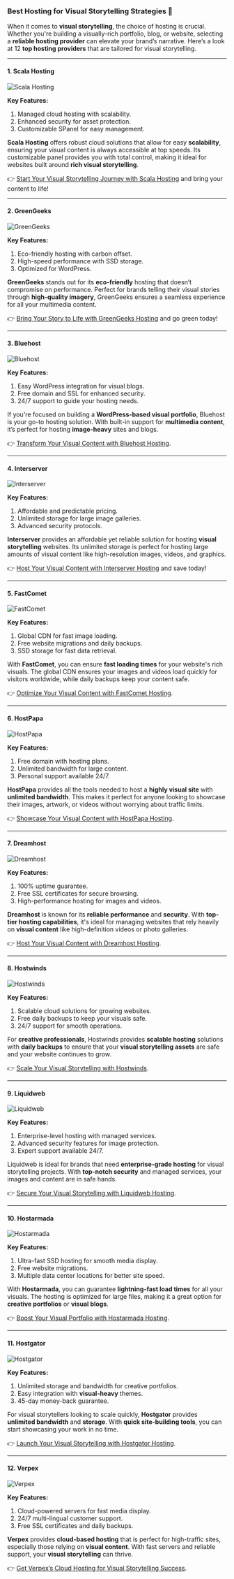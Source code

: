 ### Best Hosting for Visual Storytelling Strategies 📸

When it comes to **visual storytelling**, the choice of hosting is crucial. Whether you're building a visually-rich portfolio, blog, or website, selecting a **reliable hosting provider** can elevate your brand’s narrative. Here’s a look at 12 **top hosting providers** that are tailored for visual storytelling.

---

#### 1. Scala Hosting
![Scala Hosting](https://i.imgur.com/uJ5JIK3.png "Scala Web Hosting")

**Key Features:**
1. Managed cloud hosting with scalability.
2. Enhanced security for asset protection.
3. Customizable SPanel for easy management.

**Scala Hosting** offers robust cloud solutions that allow for easy **scalability**, ensuring your visual content is always accessible at top speeds. Its customizable panel provides you with total control, making it ideal for websites built around **rich visual storytelling**.

👉 [Start Your Visual Storytelling Journey with Scala Hosting](https://snipitx.com/scala-jy) and bring your content to life!

---

#### 2. GreenGeeks
![GreenGeeks](https://i.imgur.com/eEwuntu.jpg "GreenGeeks Hosting")

**Key Features:**
1. Eco-friendly hosting with carbon offset.
2. High-speed performance with SSD storage.
3. Optimized for WordPress.

**GreenGeeks** stands out for its **eco-friendly** hosting that doesn’t compromise on performance. Perfect for brands telling their visual stories through **high-quality imagery**, GreenGeeks ensures a seamless experience for all your multimedia content.

👉 [Bring Your Story to Life with GreenGeeks Hosting](https://snipitx.com/greengeeks-jy) and go green today!

---

#### 3. Bluehost
![Bluehost](https://i.imgur.com/PasFF9E.jpeg "Bluehost Hosting")

**Key Features:**
1. Easy WordPress integration for visual blogs.
2. Free domain and SSL for enhanced security.
3. 24/7 support to guide your hosting needs.

If you're focused on building a **WordPress-based visual portfolio**, Bluehost is your go-to hosting solution. With built-in support for **multimedia content**, it’s perfect for hosting **image-heavy** sites and blogs.

👉 [Transform Your Visual Content with Bluehost Hosting](https://snipitx.com/bluehost-jy).

---

#### 4. Interserver
![Interserver](https://i.imgur.com/OM5dOEW.jpeg "Interserver Hosting")

**Key Features:**
1. Affordable and predictable pricing.
2. Unlimited storage for large image galleries.
3. Advanced security protocols.

**Interserver** provides an affordable yet reliable solution for hosting **visual storytelling** websites. Its unlimited storage is perfect for hosting large amounts of visual content like high-resolution images, videos, and graphics.

👉 [Host Your Visual Content with Interserver Hosting](https://snipitx.com/interserver-jy) and save today!

---

#### 5. FastComet
![FastComet](https://i.imgur.com/7qgXuWp.png "FastComet Hosting")

**Key Features:**
1. Global CDN for fast image loading.
2. Free website migrations and daily backups.
3. SSD storage for fast data retrieval.

With **FastComet**, you can ensure **fast loading times** for your website's rich visuals. The global CDN ensures your images and videos load quickly for visitors worldwide, while daily backups keep your content safe.

👉 [Optimize Your Visual Content with FastComet Hosting](https://snipitx.com/fastcomet-jy).

---

#### 6. HostPapa
![HostPapa](https://i.imgur.com/ouDTkvl.jpeg "HostPapa Hosting")

**Key Features:**
1. Free domain with hosting plans.
2. Unlimited bandwidth for large content.
3. Personal support available 24/7.

**HostPapa** provides all the tools needed to host a **highly visual site** with **unlimited bandwidth**. This makes it perfect for anyone looking to showcase their images, artwork, or videos without worrying about traffic limits.

👉 [Showcase Your Visual Content with HostPapa Hosting](https://snipitx.com/hostpapa-jy).

---

#### 7. Dreamhost
![Dreamhost](https://i.imgur.com/rXIg8ip.jpeg "Dreamhost Hosting")

**Key Features:**
1. 100% uptime guarantee.
2. Free SSL certificates for secure browsing.
3. High-performance hosting for images and videos.

**Dreamhost** is known for its **reliable performance** and **security**. With **top-tier hosting capabilities**, it's ideal for managing websites that rely heavily on **visual content** like high-definition videos or photo galleries.

👉 [Host Your Visual Content with Dreamhost Hosting](https://snipitx.com/dreamhost-jy).

---

#### 8. Hostwinds
![Hostwinds](https://i.imgur.com/53aSNXx.jpeg "Hostwinds Hosting")

**Key Features:**
1. Scalable cloud solutions for growing websites.
2. Free daily backups to keep your visuals safe.
3. 24/7 support for smooth operations.

For **creative professionals**, Hostwinds provides **scalable hosting** solutions with **daily backups** to ensure that your **visual storytelling assets** are safe and your website continues to grow.

👉 [Scale Your Visual Storytelling with Hostwinds](https://snipitx.com/hostwinds-jy).

---

#### 9. Liquidweb
![Liquidweb](https://i.imgur.com/4IvT9SC.jpeg "Liquidweb Hosting")

**Key Features:**
1. Enterprise-level hosting with managed services.
2. Advanced security features for image protection.
3. Expert support available 24/7.

Liquidweb is ideal for brands that need **enterprise-grade hosting** for visual storytelling projects. With **top-notch security** and managed services, your images and content are in safe hands.

👉 [Secure Your Visual Storytelling with Liquidweb Hosting](https://snipitx.com/liquidweb-jy).

---

#### 10. Hostarmada
![Hostarmada](https://i.imgur.com/KFbdf3o.jpeg "Hostarmada Hosting")

**Key Features:**
1. Ultra-fast SSD hosting for smooth media display.
2. Free website migrations.
3. Multiple data center locations for better site speed.

With **Hostarmada**, you can guarantee **lightning-fast load times** for all your visuals. The hosting is optimized for large files, making it a great option for **creative portfolios** or **visual blogs**.

👉 [Boost Your Visual Portfolio with Hostarmada Hosting](https://snipitx.com/hostarmada-jy).

---

#### 11. Hostgator
![Hostgator](https://i.imgur.com/BcVkH57.jpeg "Hostgator Hosting")

**Key Features:**
1. Unlimited storage and bandwidth for creative portfolios.
2. Easy integration with **visual-heavy** themes.
3. 45-day money-back guarantee.

For visual storytellers looking to scale quickly, **Hostgator** provides **unlimited bandwidth** and **storage**. With **quick site-building tools**, you can start showcasing your work in no time.

👉 [Launch Your Visual Storytelling with Hostgator Hosting](https://snipitx.com/hostgator-jy).

---

#### 12. Verpex
![Verpex](https://i.imgur.com/6x5LhiS.jpeg "Verpex Hosting")

**Key Features:**
1. Cloud-powered servers for fast media display.
2. 24/7 multi-lingual customer support.
3. Free SSL certificates and daily backups.

**Verpex** provides **cloud-based hosting** that is perfect for high-traffic sites, especially those relying on **visual content**. With fast servers and reliable support, your **visual storytelling** can thrive.

👉 [Get Verpex’s Cloud Hosting for Visual Storytelling Success](https://snipitx.com/verpex-jy).

